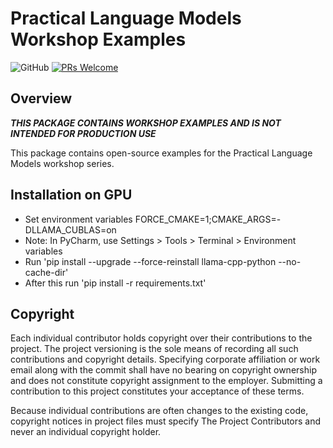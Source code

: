 # Practical Language Models Workshop Examples
![GitHub](https://img.shields.io/github/license/compatibl/practical-language-models)
[![PRs Welcome](https://img.shields.io/badge/PRs-welcome-brightgreen.svg)](https://github.com/compatibl/practical-language-models/pulls)
## Overview

***THIS PACKAGE CONTAINS WORKSHOP EXAMPLES AND IS NOT INTENDED FOR PRODUCTION USE***

This package contains open-source examples for the Practical Language Models workshop series.

## Installation on GPU

- Set environment variables FORCE_CMAKE=1;CMAKE_ARGS=-DLLAMA_CUBLAS=on
- Note: In PyCharm, use Settings > Tools > Terminal > Environment variables
- Run 'pip install --upgrade --force-reinstall llama-cpp-python --no-cache-dir'
- After this run 'pip install -r requirements.txt'

## Copyright

Each individual contributor holds copyright over their contributions to the
project. The project versioning is the sole means of recording all such
contributions and copyright details. Specifying corporate affiliation or
work email along with the commit shall have no bearing on copyright ownership
and does not constitute copyright assignment to the employer. Submitting a
contribution to this project constitutes your acceptance of these terms.

Because individual contributions are often changes to the existing code,
copyright notices in project files must specify The Project Contributors and
never an individual copyright holder.

